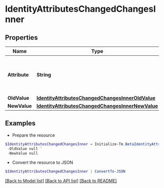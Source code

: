 # IdentityAttributesChangedChangesInner
## Properties

Name | Type | Description | Notes
------------ | ------------- | ------------- | -------------
**Attribute** | **String** | The name of the identity attribute that changed. | 
**OldValue** | [**IdentityAttributesChangedChangesInnerOldValue**](IdentityAttributesChangedChangesInnerOldValue.md) |  | [optional] 
**NewValue** | [**IdentityAttributesChangedChangesInnerNewValue**](IdentityAttributesChangedChangesInnerNewValue.md) |  | [optional] 

## Examples

- Prepare the resource
```powershell
$IdentityAttributesChangedChangesInner = Initialize-Tm.BetaIdentityAttributesChangedChangesInner  -Attribute department `
 -OldValue null `
 -NewValue null
```

- Convert the resource to JSON
```powershell
$IdentityAttributesChangedChangesInner | ConvertTo-JSON
```

[[Back to Model list]](../README.md#documentation-for-models) [[Back to API list]](../README.md#documentation-for-api-endpoints) [[Back to README]](../README.md)

